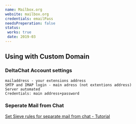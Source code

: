 ```yaml
---
name: Mailbox.org
website: mailbox.org
credentials: emailPass
needsPreperation: false
status:
 works: true
 date: 2019-03
---
```


## Using with Custom Domain

### DeltaChat Account settings
```
mailaddress - your extensions address
SMTP and IMAP login - main adress (not extentions address)
Server automated
Credentials: main address+password
```

### Seperate Mail from Chat
[Set Sieve rules for separate mail from chat - Tutorial](http://blog.lenzg.net/2019/02/using-delta-chat-with-email-sub-addresses/)